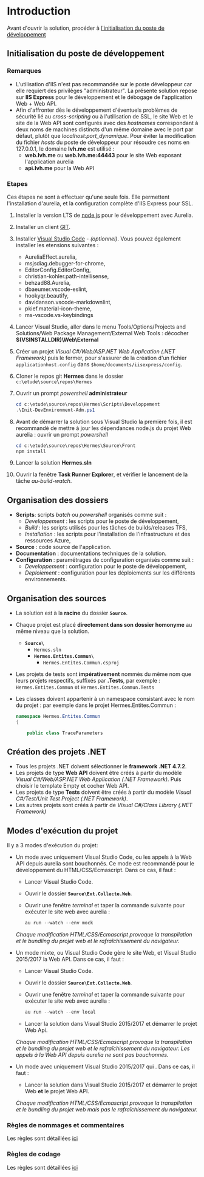 # Introduction

Avant d'ouvrir la solution, procéder à [l'initialisation du poste de développement](###Etapes)

## Initialisation du poste de développement

### Remarques

- L'utilisation d'IIS n'est pas recommandée sur le poste développeur car elle requiert des privilèges "administrateur". La présente solution repose sur __IIS Express__ pour le développement et le débogage de l'application Web + Web API.
- Afin d'affronter dès le développement d'éventuels problèmes de sécurité lié au *cross-scripting* ou à l'utilisation de SSL, le site Web et le site de la Web API sont configurés avec des *hostnames* correspondant à deux noms de machines distincts d'un même domaine avec le port par défaut, plutôt que _localhost:port_dynamique_. Pour éviter la modification du fichier *hosts* du poste de développeur pour résoudre ces noms en 127.0.0.1, le domaine __lvh.me__ est utilisé :
  - __web.lvh.me__ ou __web.lvh.me:44443__ pour le site Web exposant l'application aurelia
  - __api.lvh.me__ pour la Web API

### Etapes

Ces étapes ne sont à effectuer qu'une seule fois. Elle permettent l'installation d'aurelia, et la configuration complète d'IIS Express pour SSL.

1. Installer la version LTS de [node.js](https://nodejs.org/en/) pour le développement avec Aurelia.
1. Installer un client [GIT](https://git-scm.com/).
1. Installer [Visual Studio Code](https://go.microsoft.com/fwlink/?Linkid=852157) - _(optionnel)_. Vous pouvez également installer les etensions suivantes :
   - AureliaEffect.aurelia,
   - msjsdiag.debugger-for-chrome,
   - EditorConfig.EditorConfig,
   - christian-kohler.path-intellisense,
   - behzad88.Aurelia,
   - dbaeumer.vscode-eslint,
   - hookyqr.beautify,
   - davidanson.vscode-markdownlint,
   - pkief.material-icon-theme,
   - ms-vscode.vs-keybindings
1. Lancer Visual Studio, aller dans le menu Tools/Options/Projects and Solutions/Web Package Management/External Web Tools : décocher __$(VSINSTALLDIR)\Web\External__
1. Créer un projet _Visual C#/Web/ASP.NET Web Application (.NET Framework)_ puis le fermer, pour s'assurer de la création d'un fichier `applicationhost.config` dans `$home/documents/iisexpress/config`.
1. Cloner le repos git __Hermes__ dans le dossier `c:\etude\source\repos\Hermes`
1. Ouvrir un prompt *powershell* __administrateur__

    ```powershell
    cd c:\etude\source\repos\Hermes\Scripts\Developpement
    .\Init-DevEnvironment-Adm.ps1
    ```

1. Avant de démarrer la solution sous Visual Studio la première fois, il est recommandé de mettre à jour les dépendances node.js du projet Web aurelia : ouvrir un prompt *powershell*

    ```powershell
    cd c:\etude\source\repos\Hermes\Source\Front
    npm install
    ```

1. Lancer la solution __Hermes.sln__
1. Ouvrir la fenêtre __Task Runner Explorer__, et vérifier le lancement de la tâche _au-build-watch_.

## Organisation des dossiers

- __Scripts__: scripts _batch_ ou _powershell_ organisés comme suit :
  - _Developpement_ : les scripts pour le poste de développement,
  - _Build_ : les scripts utilisés pour les tâches de builds/releases TFS,
  - _Installation_ : les scripts pour l'installation de l'infrastructure et des ressources Azure,
- __Source__ : code source de l'application.
- __Documentation__ : documentations techniques de la solution.
- __Configuration__ : paramétrages de configuration organisés comme suit :
  - _Developpement_ : configuration pour le poste de développement,
  - _Deploiement_ : configuration pour les déploiements sur les différents environnements.

## Organisation des sources

- La solution est à la __racine__ du dossier __`Source`__.
- Chaque projet est  placé __directement dans son dossier homonyme__ au même niveau que la solution.
  - __`Source\`__
    - `Hermes.sln`
    - __`Hermes.Entites.Commun\`__
      - `Hermes.Entites.Commun.csproj`
- Les projets de tests sont __impérativement__ nommés du même nom que leurs projets respectifs, suffixés par __.Tests__, par exemple : `Hermes.Entites.Commun` et `Hermes.Entites.Commun.Tests`
- Les classes doivent appartenir à un namespace consistant avec le nom du projet : par exemple dans le projet Hermes.Entites.Commun :

    ```C#
    namespace Hermes.Entites.Commun
    {

        public class TraceParameters
    ```

## Création des projets .NET

- Tous les projets .NET doivent sélectionner le __framework .NET 4.7.2__.
- Les projets de type __Web API__ doivent être créés à partir du modèle _Visual C#/Web/ASP.NET Web Application (.NET Framework)_.
  Puis choisir le template Empty et cocher Web API.
- Les projets de type __Tests__ doivent être créés à partir du modèle _Visual C#/Test/Unit Test Project (.NET Framework)_.
- Les autres projets sont créés à partir de _Visual C#/Class Library (.NET Framework)_

## Modes d'exécution du projet

Il y a 3 modes d'exécution du projet:

- Un mode avec uniquement Visual Studio Code, ou les appels à la Web API depuis aurelia sont bouchonnés. Ce mode est recommandé pour le développement du HTML/CSS/Ecmascript. Dans ce cas, il faut :
  - Lancer Visual Studio Code.
  - Ouvrir le dossier __`Source\Ext.Collecte.Web`__.
  - Ouvrir une fenêtre _terminal_ et taper la commande suivante pour exécuter le site web avec aurelia :

    ```powershell
    au run --watch --env mock
    ```

  _Chaque modification HTML/CSS/Ecmascript provoque la transpilation et le bundling du projet web et le rafraîchissement du navigateur._
- Un mode mixte, ou Visual Studio Code gère le site Web, et Visual Studio 2015/2017 la Web API. Dans ce cas, il faut :
  - Lancer Visual Studio Code.
  - Ouvrir le dossier __`Source\Ext.Collecte.Web`__.
  - Ouvrir une fenêtre _terminal_ et taper la commande suivante pour exécuter le site web avec aurelia :

    ```powershell
    au run --watch --env local
    ```

  - Lancer la solution dans Visual Studio 2015/2017 et démarrer le projet Web Api.

  _Chaque modification HTML/CSS/Ecmascript provoque la transpilation et le bundling du projet web et le rafraîchissement du navigateur. Les appels à la Web API depuis aurelia ne sont pas bouchonnés._
- Un mode avec uniquement Visual Studio 2015/2017 qui . Dans ce cas, il faut :
  - Lancer la solution dans Visual Studio 2015/2017 et démarrer le projet Web __et__ le projet Web API.

  _Chaque modification HTML/CSS/Ecmascript provoque la transpilation et le bundling du projet web mais pas le rafraîchissement du navigateur._

### Règles de nommages et commentaires

  Les règles sont détaillées [ici](.\ReglesNommage.md)

### Règles de codage

  Les règles sont détaillées [ici](.\ReglesCodage.md)
